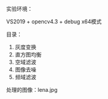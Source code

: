 实验环境：

VS2019 + opencv4.3 + debug x64模式



目录：

1. 灰度变换
2. 直方图均衡
3. 空域滤波
4. 图像去噪
5. 频域滤波



处理的图像：lena.jpg

